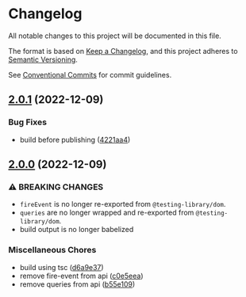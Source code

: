 # Changelog

All notable changes to this project will be documented in this file.

The format is based on [Keep a Changelog](https://keepachangelog.com/en/1.0.0/), and this project
adheres to [Semantic Versioning](https://semver.org/spec/v2.0.0.html).

See [Conventional Commits](https://conventionalcommits.org) for commit guidelines.

## [2.0.1](https://github.com/jneander/spec-utils-dom/compare/v2.0.0...v2.0.1) (2022-12-09)

### Bug Fixes

- build before publishing
  ([4221aa4](https://github.com/jneander/spec-utils-dom/commit/4221aa4439cabafea0fb150f9bab2027eedb4af4))

## [2.0.0](https://github.com/jneander/spec-utils-dom/compare/v1.1.2...v2.0.0) (2022-12-09)

### ⚠ BREAKING CHANGES

- `fireEvent` is no longer re-exported from `@testing-library/dom`.
- `queries` are no longer wrapped and re-exported from `@testing-library/dom`.
- build output is no longer babelized

### Miscellaneous Chores

- build using tsc
  ([d6a9e37](https://github.com/jneander/spec-utils-dom/commit/d6a9e37896e935e07eecb645ebde1c6ff4d3b409))
- remove fire-event from api
  ([c0e5eea](https://github.com/jneander/spec-utils-dom/commit/c0e5eea556232b6dde1b39d07751a1f27012f276))
- remove queries from api
  ([b55e109](https://github.com/jneander/spec-utils-dom/commit/b55e109802cf5f9df16be18eedc98c4081d45f68))
